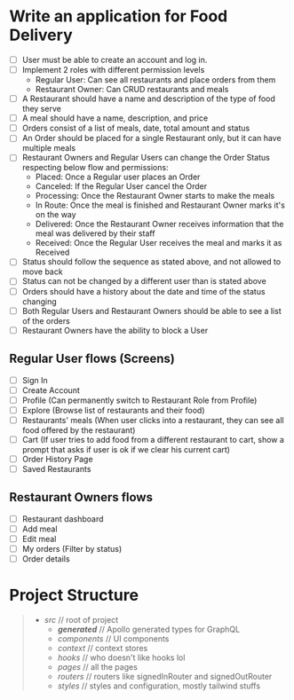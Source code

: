 # Write an application for Food Delivery

- [ ] User must be able to create an account and log in.
- [ ] Implement 2 roles with different permission levels
  - Regular User: Can see all restaurants and place orders from them
  - Restaurant Owner: Can CRUD restaurants and meals
- [ ] A Restaurant should have a name and description of the type of food they serve
- [ ] A meal should have a name, description, and price
- [ ] Orders consist of a list of meals, date, total amount and status
- [ ] An Order should be placed for a single Restaurant only, but it can have multiple meals
- [ ] Restaurant Owners and Regular Users can change the Order Status respecting below flow and permissions:
  - Placed: Once a Regular user places an Order
  - Canceled: If the Regular User cancel the Order
  - Processing: Once the Restaurant Owner starts to make the meals
  - In Route: Once the meal is finished and Restaurant Owner marks it's on the way
  - Delivered: Once the Restaurant Owner receives information that the meal was delivered by their staff
  - Received: Once the Regular User receives the meal and marks it as Received
- [ ] Status should follow the sequence as stated above, and not allowed to move back
- [ ] Status can not be changed by a different user than is stated above
- [ ] Orders should have a history about the date and time of the status changing
- [ ] Both Regular Users and Restaurant Owners should be able to see a list of the orders
- [ ] Restaurant Owners have the ability to block a User

## Regular User flows (Screens)

- [ ] Sign In
- [ ] Create Account
- [ ] Profile (Can permanently switch to Restaurant Role from Profile)
- [ ] Explore (Browse list of restaurants and their food)
- [ ] Restaurants' meals (When user clicks into a restaurant, they can see all food offered by the restaurant)
- [ ] Cart (If user tries to add food from a different restaurant to cart, show a prompt that asks if user is ok if we clear his current cart)
- [ ] Order History Page
- [ ] Saved Restaurants

## Restaurant Owners flows

- [ ] Restaurant dashboard
- [ ] Add meal
- [ ] Edit meal
- [ ] My orders (Filter by status)
- [ ] Order details

# Project Structure

> - _src_ // root of project
>   - _**generated**_ // Apollo generated types for GraphQL
>   - _components_ // UI components
>   - _context_ // context stores
>   - _hooks_ // who doesn't like hooks lol
>   - _pages_ // all the pages
>   - _routers_ // routers like signedInRouter and signedOutRouter
>   - _styles_ // styles and configuration, mostly tailwind stuffs
